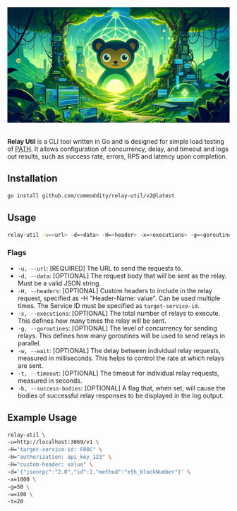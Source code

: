 <div align="center">
    <img src="https://github.com/commoddity/relay-util/blob/main/.github/relay-util.png?raw=true" alt="Relay Util logo" width="600"/>
    <br/>
</div>
<br/>

**Relay Util** is a CLI tool written in Go and is designed for simple load testing of [PATH](https://path.grove.city/). It allows configuration of concurrency, delay, and timeout and logs out results, such as success rate, errors, RPS and latency upon completion. 

## Installation

```bash
go install github.com/commoddity/relay-util/v2@latest
```

## Usage

```bash
relay-util -u=<url> -d=<data> -H=<header> -x=<executions> -g=<goroutines> -w=<wait> -t=<timeout> [-b] 
```

### Flags

- `-u, --url`: [REQUIRED] The URL to send the requests to.
- `-d, --data`: [OPTIONAL] The request body that will be sent as the relay. Must be a valid JSON string.
- `-H, --headers`: [OPTIONAL] Custom headers to include in the relay request, specified as -H "Header-Name: value". Can be used multiple times. The Service ID must be specified as `target-service-id`.
- `-x, --executions`: [OPTIONAL] The total number of relays to execute. This defines how many times the relay will be sent.
- `-g, --goroutines`: [OPTIONAL] The level of concurrency for sending relays. This defines how many goroutines will be used to send relays in parallel.
- `-w, --wait`: [OPTIONAL] The delay between individual relay requests, measured in milliseconds. This helps to control the rate at which relays are sent.
- `-t, --timeout`: [OPTIONAL] The timeout for individual relay requests, measured in seconds.
- `-b, --success-bodies`: [OPTIONAL] A flag that, when set, will cause the bodies of successful relay responses to be displayed in the log output.

## Example Usage

```bash
relay-util \
-u=http://localhost:3069/v1 \
-H="target-service-id: F00C" \
-H="authorization: api_key_123" \
-H="custom-header: value" \
-d='{"jsonrpc":"2.0","id":1,"method":"eth_blockNumber"}' \
-x=1000 \
-g=50 \
-w=100 \
-t=20
```
